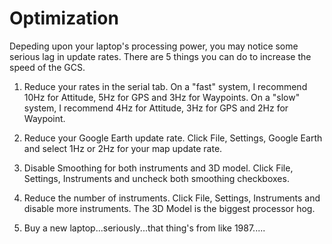 # Optimization #

Depeding upon your laptop's processing power, you may notice some serious lag in update rates. There are 5 things you can do to increase the speed of the GCS.

1) Reduce your rates in the serial tab. On a "fast" system, I recommend 10Hz for Attitude, 5Hz for GPS and 3Hz for Waypoints. On a "slow" system, I recommend 4Hz for Attitude, 3Hz for GPS and 2Hz for Waypoint.

2) Reduce your Google Earth update rate. Click File, Settings, Google Earth and select 1Hz or 2Hz for your map update rate.

3) Disable Smoothing for both instruments and 3D model. Click File, Settings, Instruments and uncheck both smoothing checkboxes.

4) Reduce the number of instruments. Click File, Settings, Instruments and disable more instruments. The 3D Model is the biggest processor hog.

5) Buy a new laptop...seriously...that thing's from like 1987.....